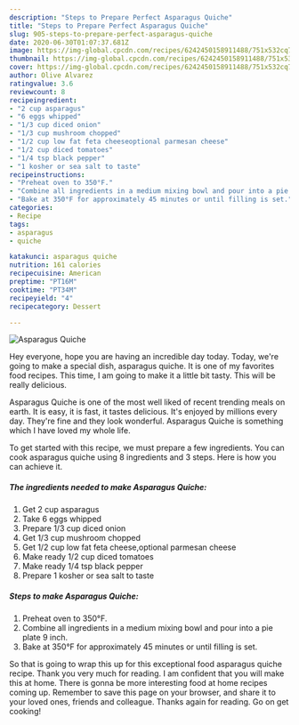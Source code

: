 ```yaml
---
description: "Steps to Prepare Perfect Asparagus Quiche"
title: "Steps to Prepare Perfect Asparagus Quiche"
slug: 905-steps-to-prepare-perfect-asparagus-quiche
date: 2020-06-30T01:07:37.681Z
image: https://img-global.cpcdn.com/recipes/6242450158911488/751x532cq70/asparagus-quiche-recipe-main-photo.jpg
thumbnail: https://img-global.cpcdn.com/recipes/6242450158911488/751x532cq70/asparagus-quiche-recipe-main-photo.jpg
cover: https://img-global.cpcdn.com/recipes/6242450158911488/751x532cq70/asparagus-quiche-recipe-main-photo.jpg
author: Olive Alvarez
ratingvalue: 3.6
reviewcount: 8
recipeingredient:
- "2 cup asparagus"
- "6 eggs whipped"
- "1/3 cup diced onion"
- "1/3 cup mushroom chopped"
- "1/2 cup low fat feta cheeseoptional parmesan cheese"
- "1/2 cup diced tomatoes"
- "1/4 tsp black pepper"
- "1 kosher or sea salt to taste"
recipeinstructions:
- "Preheat oven to 350°F."
- "Combine all ingredients in a medium mixing bowl and pour into a pie plate 9 inch."
- "Bake at 350°F for approximately 45 minutes or until filling is set."
categories:
- Recipe
tags:
- asparagus
- quiche

katakunci: asparagus quiche 
nutrition: 161 calories
recipecuisine: American
preptime: "PT16M"
cooktime: "PT34M"
recipeyield: "4"
recipecategory: Dessert

---
```



![Asparagus Quiche](https://img-global.cpcdn.com/recipes/6242450158911488/751x532cq70/asparagus-quiche-recipe-main-photo.jpg)

Hey everyone, hope you are having an incredible day today. Today, we're going to make a special dish, asparagus quiche. It is one of my favorites food recipes. This time, I am going to make it a little bit tasty. This will be really delicious.



Asparagus Quiche is one of the most well liked of recent trending meals on earth. It is easy, it is fast, it tastes delicious. It's enjoyed by millions every day. They're fine and they look wonderful. Asparagus Quiche is something which I have loved my whole life.


To get started with this recipe, we must prepare a few ingredients. You can cook asparagus quiche using 8 ingredients and 3 steps. Here is how you can achieve it.

<!--inarticleads1-->

##### The ingredients needed to make Asparagus Quiche:

1. Get 2 cup asparagus
1. Take 6 eggs whipped
1. Prepare 1/3 cup diced onion
1. Get 1/3 cup mushroom chopped
1. Get 1/2 cup low fat feta cheese,optional parmesan cheese
1. Make ready 1/2 cup diced tomatoes
1. Make ready 1/4 tsp black pepper
1. Prepare 1 kosher or sea salt to taste




<!--inarticleads2-->

##### Steps to make Asparagus Quiche:

1. Preheat oven to 350°F.
1. Combine all ingredients in a medium mixing bowl and pour into a pie plate 9 inch.
1. Bake at 350°F for approximately 45 minutes or until filling is set.




So that is going to wrap this up for this exceptional food asparagus quiche recipe. Thank you very much for reading. I am confident that you will make this at home. There is gonna be more interesting food at home recipes coming up. Remember to save this page on your browser, and share it to your loved ones, friends and colleague. Thanks again for reading. Go on get cooking!

